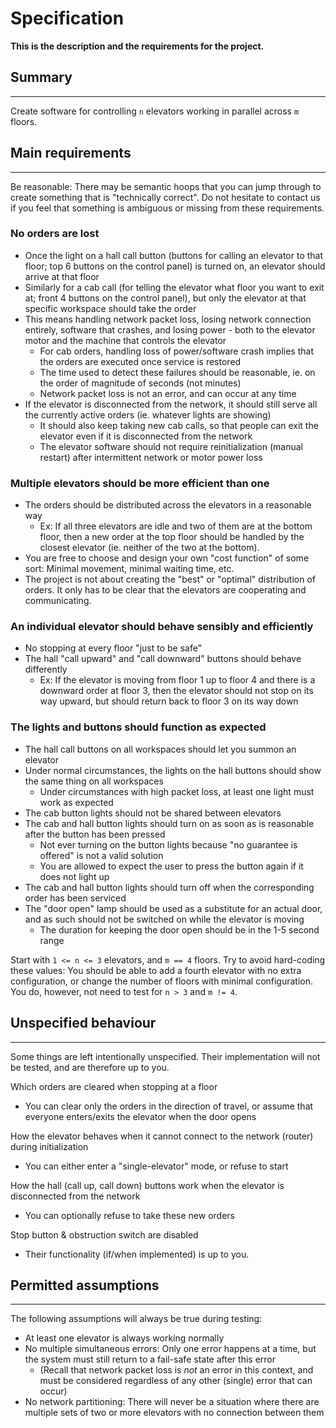# Specification
**This is the description and the requirements for the project.**

## Summary
-------
Create software for controlling `n` elevators working in parallel across `m` floors.


## Main requirements
-----------------
Be reasonable: There may be semantic hoops that you can jump through to create something that is "technically correct". Do not hesitate to contact us if you feel that something is ambiguous or missing from these requirements.

### No orders are lost
 - Once the light on a hall call button (buttons for calling an elevator to that floor; top 6 buttons on the control panel) is turned on, an elevator should arrive at that floor
 - Similarly for a cab call (for telling the elevator what floor you want to exit at; front 4 buttons on the control panel), but only the elevator at that specific workspace should take the order
 - This means handling network packet loss, losing network connection entirely, software that crashes, and losing power - both to the elevator motor and the machine that controls the elevator
   - For cab orders, handling loss of power/software crash implies that the orders are executed once service is restored
   - The time used to detect these failures should be reasonable, ie. on the order of magnitude of seconds (not minutes)
   - Network packet loss is not an error, and can occur at any time
 - If the elevator is disconnected from the network, it should still serve all the currently active orders (ie. whatever lights are showing)
   - It should also keep taking new cab calls, so that people can exit the elevator even if it is disconnected from the network
   - The elevator software should not require reinitialization (manual restart) after intermittent network or motor power loss

### Multiple elevators should be more efficient than one
 - The orders should be distributed across the elevators in a reasonable way
   - Ex: If all three elevators are idle and two of them are at the bottom floor, then a new order at the top floor should be handled by the closest elevator (ie. neither of the two at the bottom).
 - You are free to choose and design your own "cost function" of some sort: Minimal movement, minimal waiting time, etc.
 - The project is not about creating the "best" or "optimal" distribution of orders. It only has to be clear that the elevators are cooperating and communicating.
 
### An individual elevator should behave sensibly and efficiently
 - No stopping at every floor "just to be safe"
 - The hall "call upward" and "call downward" buttons should behave differently
   - Ex: If the elevator is moving from floor 1 up to floor 4 and there is a downward order at floor 3, then the elevator should not stop on its way upward, but should return back to floor 3 on its way down
 
### The lights and buttons should function as expected
 - The hall call buttons on all workspaces should let you summon an elevator
 - Under normal circumstances, the lights on the hall buttons should show the same thing on all workspaces 
   - Under circumstances with high packet loss, at least one light must work as expected
 - The cab button lights should not be shared between elevators
 - The cab and hall button lights should turn on as soon as is reasonable after the button has been pressed
   - Not ever turning on the button lights because "no guarantee is offered" is not a valid solution
   - You are allowed to expect the user to press the button again if it does not light up
 - The cab and hall button lights should turn off when the corresponding order has been serviced
 - The "door open" lamp should be used as a substitute for an actual door, and as such should not be switched on while the elevator is moving
   - The duration for keeping the door open should be in the 1-5 second range

 
Start with `1 <= n <= 3` elevators, and `m == 4` floors. Try to avoid hard-coding these values: You should be able to add a fourth elevator with no extra configuration, or change the number of floors with minimal configuration. You do, however, not need to test for `n > 3` and `m != 4`.


## Unspecified behaviour
---------------------
Some things are left intentionally unspecified. Their implementation will not be tested, and are therefore up to you.

Which orders are cleared when stopping at a floor
 - You can clear only the orders in the direction of travel, or assume that everyone enters/exits the elevator when the door opens
 
How the elevator behaves when it cannot connect to the network (router) during initialization
 - You can either enter a "single-elevator" mode, or refuse to start
 
How the hall (call up, call down) buttons work when the elevator is disconnected from the network
 - You can optionally refuse to take these new orders
 
Stop button & obstruction switch are disabled
   - Their functionality (if/when implemented) is up to you.

   
## Permitted assumptions
---------------------

The following assumptions will always be true during testing:
 - At least one elevator is always working normally
 - No multiple simultaneous errors: Only one error happens at a time, but the system must still return to a fail-safe state after this error
   - (Recall that network packet loss is *not* an error in this context, and must be considered regardless of any other (single) error that can occur)
 - No network partitioning: There will never be a situation where there are multiple sets of two or more elevators with no connection between them
